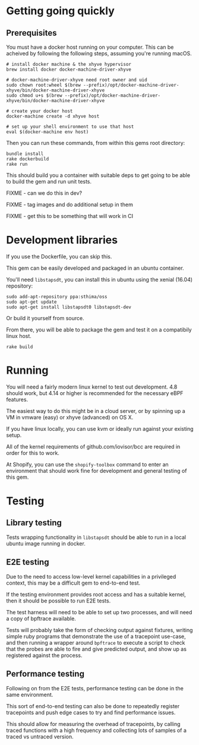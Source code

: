 # Getting going quickly

## Prerequisites

You must have a docker host running on your computer. This can be acheived by
following the following steps, assuming you're running macOS.

```
# install docker machine & the xhyve hypervisor
brew install docker docker-machine-driver-xhyve

# docker-machine-driver-xhyve need root owner and uid
sudo chown root:wheel $(brew --prefix)/opt/docker-machine-driver-xhyve/bin/docker-machine-driver-xhyve
sudo chmod u+s $(brew --prefix)/opt/docker-machine-driver-xhyve/bin/docker-machine-driver-xhyve

# create your docker host
docker-machine create -d xhyve host

# set up your shell environment to use that host
eval $(docker-machine env host)
```

Then you can run these commands, from within this gems root directory:

```
bundle install
rake dockerbuild
rake run
```

This should build you a container with suitable deps to get going to be able to build the gem and run unit tests.

FIXME - can we do this in dev?

FIXME - tag images and do additional setup in them

FIXME - get this to be something that will work in CI

# Development libraries

If you use the Dockerfile, you can skip this.

This gem can be easily developed and packaged in an ubuntu container.

You'll need `libstapsdt`, you can install this in ubuntu using the xenial (16.04) repository:

```
sudo add-apt-repository ppa:sthima/oss
sudo apt-get update
sudo apt-get install libstapsdt0 libstapsdt-dev
```

Or build it yourself from source.

From there, you will be able to package the gem and test it on a compatibily linux host.

```
rake build
```

# Running

You will need a fairly modern linux kernel to test out development. 4.8 should work, but 4.14 or higher is recommended for the necessary eBPF features.

The easiest way to do this might be in a cloud server, or by spinning up a VM in vmware (easy) or xhyve (advanced) on OS X.

If you have linux locally, you can use kvm or ideally run against your existing setup.

All of the kernel requirements of github.com/iovisor/bcc are required in order for this to work.

At Shopify, you can use the `shopify-toolbox` command to enter an environment that should work fine for development and general testing of this gem.

# Testing

## Library testing

Tests wrapping functionality in `libstapsdt` should be able to run in a local ubuntu image running in docker.

## E2E testing

Due to the need to access low-level kernel capabilities in a privileged context, this may be a difficult gem to end-to-end test.

If the testing environment provides root access and has a suitable kernel, then it should be possible to run E2E tests.

The test harness will need to be able to set up two processes, and will need a copy of bpftrace available.

Tests will probably take the form of checking output against fixtures, writing simple ruby programs that demonstrate the use of a tracepoint use-case, and then running a wrapper around `bpftrace` to execute a script to check that the probes are able to fire and give predicted output, and show up as registered against the process.

## Performance testing

Following on from the E2E tests, performance testing can be done in the same environment.

This sort of end-to-end testing can also be done to repeatedly register tracepoints and push edge cases to try and find performance issues.

This should allow for measuring the overhead of tracepoints, by calling traced functions with a high frequency and collecting lots of samples of a traced vs untraced version.
